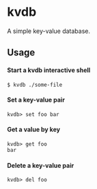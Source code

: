 # kvdb

A simple key-value database.

## Usage

#### Start a kvdb interactive shell

```
$ kvdb ./some-file
```

#### Set a key-value pair

```
kvdb> set foo bar
```

#### Get a value by key

```
kvdb> get foo
bar
```

#### Delete a key-value pair

```
kvdb> del foo
```
